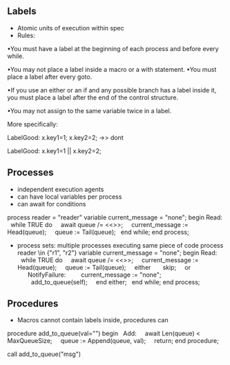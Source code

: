 ## Labels

* Atomic units of execution within spec
* Rules:

•You must have a label at the beginning of each process and before
every while.

•You may not place a label inside a macro or a with statement.
•You must place a label after every goto.

•If you use an either or an if and any possible branch has a label
inside it, you must place a label after the end of the control structure.

•You may not assign to the same variable twice in a label.

More specifically:

LabelGood:
    x.key1=1;
    x.key2=2;        ->> dont

LabelGood:
    x.key1=1 || x.key2=2;

## Processes

* independent execution agents
* can have local variables per process
* can await for conditions

process reader = "reader"
variable current_message = "none";
begin Read:
  while TRUE do
    await queue /= <<>>;
    current_message := Head(queue);
    queue := Tail(queue);
  end while;
end process;

* process sets: multiple processes executing same piece of code
process reader \in {"r1", "r2"}
variable current_message = "none";
begin Read:
  while TRUE do
    await queue /= <<>>;
    current_message := Head(queue);
    queue := Tail(queue);
    either
      skip;
    or
      NotifyFailure:
        current_message := "none";
        add_to_queue(self);
    end either;
  end while;
end process;


## Procedures

* Macros cannot contain labels inside, procedures can

procedure add_to_queue(val="") begin
  Add:
    await Len(queue) < MaxQueueSize;
    queue := Append(queue, val);
    return;
end procedure;

call add_to_queue("msg")

